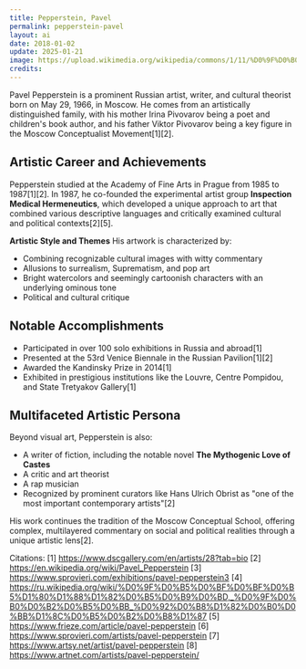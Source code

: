 ```yaml
---
title: Pepperstein, Pavel
permalink: pepperstein-pavel
layout: ai
date: 2018-01-02
update: 2025-01-21
image: https://upload.wikimedia.org/wikipedia/commons/1/11/%D0%9F%D0%B0%D0%B2%D0%B5%D0%BB_%D0%9F%D0%B5%D0%BF%D0%BF%D0%B5%D1%80%D1%88%D1%82%D0%B5%D0%B9%D0%BD.jpg
credits:
---
```


Pavel Pepperstein is a prominent Russian artist, writer, and cultural theorist born on May 29, 1966, in Moscow. He comes from an artistically distinguished family, with his mother Irina Pivovarov being a poet and children's book author, and his father Viktor Pivovarov being a key figure in the Moscow Conceptualist Movement[1][2].

## Artistic Career and Achievements

Pepperstein studied at the Academy of Fine Arts in Prague from 1985 to 1987[1][2]. In 1987, he co-founded the experimental artist group **Inspection Medical Hermeneutics**, which developed a unique approach to art that combined various descriptive languages and critically examined cultural and political contexts[2][5].

**Artistic Style and Themes**
His artwork is characterized by:
- Combining recognizable cultural images with witty commentary
- Allusions to surrealism, Suprematism, and pop art
- Bright watercolors and seemingly cartoonish characters with an underlying ominous tone
- Political and cultural critique

## Notable Accomplishments

- Participated in over 100 solo exhibitions in Russia and abroad[1]
- Presented at the 53rd Venice Biennale in the Russian Pavilion[1][2]
- Awarded the Kandinsky Prize in 2014[1]
- Exhibited in prestigious institutions like the Louvre, Centre Pompidou, and State Tretyakov Gallery[1]

## Multifaceted Artistic Persona

Beyond visual art, Pepperstein is also:
- A writer of fiction, including the notable novel **The Mythogenic Love of Castes**
- A critic and art theorist
- A rap musician
- Recognized by prominent curators like Hans Ulrich Obrist as "one of the most important contemporary artists"[2]

His work continues the tradition of the Moscow Conceptual School, offering complex, multilayered commentary on social and political realities through a unique artistic lens[2].

Citations:
[1] https://www.dscgallery.com/en/artists/28?tab=bio
[2] https://en.wikipedia.org/wiki/Pavel_Pepperstein
[3] https://www.sprovieri.com/exhibitions/pavel-pepperstein3
[4] https://ru.wikipedia.org/wiki/%D0%9F%D0%B5%D0%BF%D0%BF%D0%B5%D1%80%D1%88%D1%82%D0%B5%D0%B9%D0%BD,_%D0%9F%D0%B0%D0%B2%D0%B5%D0%BB_%D0%92%D0%B8%D1%82%D0%B0%D0%BB%D1%8C%D0%B5%D0%B2%D0%B8%D1%87
[5] https://www.frieze.com/article/pavel-pepperstein
[6] https://www.sprovieri.com/artists/pavel-pepperstein
[7] https://www.artsy.net/artist/pavel-pepperstein
[8] https://www.artnet.com/artists/pavel-pepperstein/

